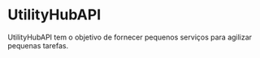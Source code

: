 # UtilityHubAPI
UtilityHubAPI tem o objetivo de fornecer pequenos serviços para agilizar pequenas tarefas.
